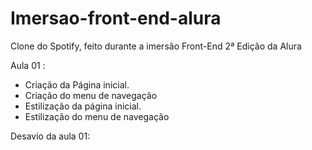 # Imersao-front-end-alura
 Clone do Spotify, feito durante a imersão Front-End  2ª Edição da Alura

Aula 01 :
* Criação da Página inicial.
* Criação do menu de navegação
* Estilização da página inicial.
* Estilização do menu de navegação
  
Desavio da aula 01:

  
